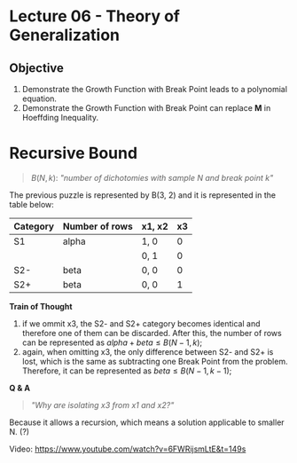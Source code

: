 # Lecture 06 - Theory of Generalization

## Objective
1. Demonstrate the Growth Function with Break Point leads to a polynomial equation.
2. Demonstrate the Growth Function with Break Point can replace **M** in Hoeffding Inequality.


# Recursive Bound

> $B(N, k)$: *"number of dichotomies with sample N and break point k"*

The previous puzzle is represented by B(3, 2) and it is represented in the table below:

| Category  | Number of rows | x1, x2 | x3 |
| --------  | -------------- | ------ | -- |
| S1        | alpha          |  1, 0  | 0  |
|           |                |  0, 1  | 0  |
| S2-       | beta           |  0, 0  | 0  |
| S2+       | beta           |  0, 0  | 1  |


**Train of Thought**
1. if we ommit x3, the S2- and S2+ category becomes identical and therefore one of them can be discarded. After this, the number of rows can be represented as $alpha+beta \leq B(N-1, k)$;
2. again, when omitting x3, the only difference between S2- and S2+ is lost, which is the same as subtracting one Break Point from the problem. Therefore, it can be represented as $beta \leq B(N-1, k-1)$; 

**Q & A**

> *"Why are isolating x3 from x1 and x2?"*

Because it allows a recursion, which means a solution applicable to smaller N. (?)


Video: https://www.youtube.com/watch?v=6FWRijsmLtE&t=149s
